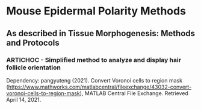 # Mouse Epidermal Polarity Methods

## As described in Tissue Morphogenesis: Methods and Protocols

### ARTICHOC - Simplified method to analyze and display hair follicle orientation

Dependency:
pangyuteng (2021). Convert Voronoi cells to region mask (https://www.mathworks.com/matlabcentral/fileexchange/43032-convert-voronoi-cells-to-region-mask), MATLAB Central File Exchange. Retrieved April 14, 2021.
